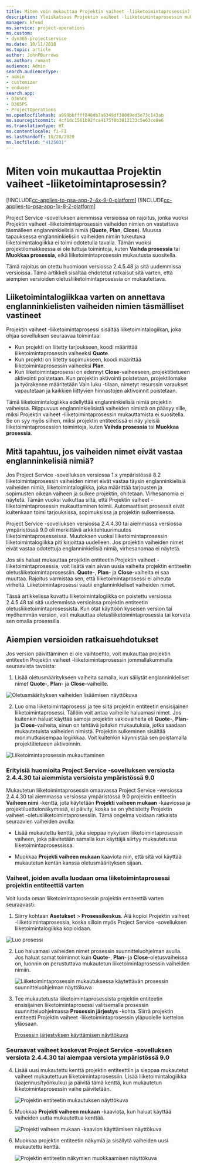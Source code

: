 ```yaml
---
title: Miten voin mukauttaa Projektin vaiheet -liiketoimintaprosessin?
description: Yleiskatsaus Projektin vaiheet -liiketoimintaprosessin mukauttamiseen.
manager: kfend
ms.service: project-operations
ms.custom:
- dyn365-projectservice
ms.date: 10/11/2018
ms.topic: article
author: JohnPBurrows
ms.author: rumant
audience: Admin
search.audienceType:
- admin
- customizer
- enduser
search.app:
- D365CE
- D365PS
- ProjectOperations
ms.openlocfilehash: a999bbffff848db7a6349df380d9ed5e73c143ab
ms.sourcegitcommit: 4cf1dc1561b92fca4175f0b3813133c5e63ce8e6
ms.translationtype: HT
ms.contentlocale: fi-FI
ms.lasthandoff: 10/28/2020
ms.locfileid: "4125031"
---
```

# <a name="how-do-i-customize-the-project-stages-business-process-flow"></a>Miten voin mukauttaa Projektin vaiheet -liiketoimintaprosessin?
[!INCLUDE[cc-applies-to-psa-app-2-4x-9-0-platform](../includes/cc-applies-to-psa-app-2-4x-9-0-platform.md)]
[!INCLUDE[cc-applies-to-psa-app-1x-8-2-platform](../includes/cc-applies-to-psa-app-1x-8-2-platform.md)]

Project Service -sovelluksen aiemmissa versioissa on rajoitus, jonka vuoksi Projektin vaiheet -liiketoimintaprosessin vaiheiden nimien on vastattava täsmälleen englanninkielisiä nimiä (**Quote**, **Plan**, **Close**). Muussa tapauksessa englanninkielisiin vaiheiden nimiin tukeutuva liiketoimintalogiikka ei toimi odotetulla tavalla. Tämän vuoksi projektilomakkeessa ei ole tuttuja toimintoja, kuten **Vaihda prosessia** tai **Muokkaa prosessia**, eikä liiketoimintaprosessin mukautusta suositella. 

Tämä rajoitus on otettu huomioon versiossa 2.4.5.48 ja sitä uudemmissa versioissa. Tämä artikkeli sisältää ehdotetut ratkaisut sitä varten, että aiempien versioiden oletusliiketoimintaprosessia on mukautettava.  

## <a name="business-logic-requires-an-exact-match-with-english-stage-names"></a>Liiketoimintalogiikkaa varten on annettava englanninkielisten vaiheiden nimien täsmälliset vastineet

Projektin vaiheet -liiketoimintaprosessi sisältää liiketoimintalogiikan, joka ohjaa sovelluksen seuraavaa toimintaa:
- Kun projekti on liitetty tarjoukseen, koodi määrittää liiketoimintaprosessin vaiheeksi **Quote**.
- Kun projekti on liitetty sopimukseen, koodi määrittää liiketoimintaprosessin vaiheeksi **Plan**.
- Kun liiketoimintaprosessi on edennyt **Close**-vaiheeseen, projektitietueen aktivointi poistetaan. Kun projektin aktivointi poistetaan, projektilomake ja työrakenne määritetään Vain luku -tilaan, nimetyt resurssin varaukset vapautetaan ja kaikkien liittyvien hinnastojen aktivoinnit poistetaan.

Tämä liiketoimintalogiikka edellyttää englanninkielisiä nimiä projektin vaiheissa. Riippuvuus englanninkielisistä vaiheiden nimistä on pääsyy sille, miksi Projektin vaiheet -liiketoimintaprosessin mukauttamista ei suositella. Se on syy myös siihen, miksi projektin entiteetissä ei näy yleisiä liiketoimintaprosessien toimintoja, kuten **Vaihda prosessia** tai **Muokkaa prosessia**.

## <a name="what-happens-if-the-stage-names-dont-match-the-english-names"></a>Mitä tapahtuu, jos vaiheiden nimet eivät vastaa englanninkelisiä nimiä?

Jos Project Service -sovelluksen versiossa 1.x ympäristössä 8.2 liiketoimintaprosessin vaiheiden nimet eivät vastaa täysin englanninkielisiä vaiheiden nimiä, liiketoimintalogiikka, joka määrittää tarjousten ja sopimusten oikean vaiheen ja sulkee projektin, ohitetaan. Virhesanomia ei näytetä. Tämän vuoksi vaikuttaa siltä, että Projektin vaiheet -liiketoimintaprosessin mukauttaminen toimii. Automaattiset prosessit eivät kuitenkaan toimi tarjouksissa, sopimuksissa ja projektin sulkemisessa.

Project Service -sovelluksen versiossa 2.4.4.30 tai aiemmassa versiossa ympäristössä 9.0 oli merkittävä arkkitehtuurimuutos liiketoimintaprosesseissa. Muutoksen vuoksi liiketoimintaprosessin liiketoimintalogiikka piti kirjoittaa uudelleen. Jos projektin vaiheiden nimet eivät vastaa odotettuja englanninkielisiä nimiä, virhesanomaa ei näytetä. 

Jos siis haluat mukauttaa projektin entiteetin Projektin vaiheet -liiketoimintaprosessia, voit lisätä vain aivan uusia vaiheita projektin entiteetin oletusliiketoimintaprosessiin. **Quote**-, **Plan**- ja **Close**-vaiheita ei saa muuttaa. Rajoitus varmistaa sen, että liiketoimintaprosessi ei aiheuta virheitä. Liiketoimintaprosessi vaatii englanninkieliset vaiheiden nimet.

Tässä artikkelissa kuvattu liiketoimintalogiikka on poistettu versiossa 2.4.5.48 tai sitä uudemmissa versioissa projektin entiteetin oletusliiketoimintaprosessista. Kun otat käyttöön kyseisen version tai myöhemmän version, voit mukauttaa oletusliiketoimintaprosessia tai korvata sen omalla prosessilla. 

## <a name="workarounds-for-earlier-versions"></a>Aiempien versioiden ratkaisuehdotukset

Jos version päivittäminen ei ole vaihtoehto, voit mukauttaa projektin entiteetin Projektin vaiheet -liiketoimintaprosessin jommallakummalla seuraavista tavoista:

1. Lisää oletusmääritykseen vaiheita samalla, kun säilytät englanninkieliset nimet **Quote**-, **Plan**- ja **Close**-vaiheille.


![Oletusmäärityksen vaiheiden lisäämisen näyttökuva](media/FAQ-Customize-BPF-1.png)
 
2. Luo oma liiketoimintaprosessi ja tee siitä projektin entiteetin ensisijainen liiketoimintaprosessi. Tällöin voit antaa vaiheille haluamasi nimet. Jos kuitenkin haluat käyttää samoja projektin vakiovaiheita eli **Quote**-, **Plan**- ja **Close**-vaiheita, sinun on tehtävä joitakin mukautuksia, jotka saadaan mukautetuista vaiheiden nimistä. Projektin sulkeminen sisältää monimutkaisempaa logiikkaa. Voit kuitenkin käynnistää sen poistamalla projektitietueen aktivoinnin.

![Liiketoimintaprosessin mukauttaminen](media/FAQ-Customize-BPF-2.png)

### <a name="additional-considerations-for-project-service-app-version-24430-or-earlier-on-platform-90"></a>Erityisiä huomioita Project Service -sovelluksen versiosta 2.4.4.30 tai aiemmista versioista ympäristössä 9.0

Mukautetun liiketoimintaprosessin omaavassa Project Service -versiossa 2.4.4.30 tai aiemmassa versiossa ympäristössä 9.0 projektin entiteetin **Vaiheen nimi** -kenttä, jota käytetään **Projekti vaiheen mukaan** -kaaviossa ja projektiluettelonäkymissä, ei päivity, koska se on yhdistetty Projektin vaiheet -oletusliiketoimintaprosessiin. Tämä ongelma voidaan ratkaista seuraavien vaiheiden avulla:

- Lisää mukautettu kenttä, joka sieppaa nykyisen liiketoimintaprosessin vaiheen, joka päivitetään samalla kun käyttäjä siirtyy mukautetussa liiketoimintaprosessissa.

- Muokkaa **Projekti vaiheen mukaan** kaaviota niin, että sitä voi käyttää mukautetun kentän kanssa oletusmäärityksen sijaan.

### <a name="steps-to-create-your-own-business-process-flow-for-the-project-entity"></a>Vaiheet, joiden avulla luodaan oma liiketoimintaprosessi projektin entiteettiä varten

Voit luoda oman liiketoimintaprosessin projektin entiteettiä varten seuraavasti:

1. Siirry kohtaan **Asetukset** > **Prosessikeskus**. Älä kopioi Projektin vaiheet -liiketoimintaprosessia, koska silloin myös Project Service -sovelluksen liiketoimintalogiikka kopioidaan.

  ![Luo prosessi](media/FAQ-Customize-BPF-3.png)

2. Luo haluamasi vaiheiden nimet prosessin suunnitteluohjelman avulla. Jos haluat samat toiminnot kuin **Quote**-, **Plan**- ja **Close**-oletusvaiheissa on, luonnin on perustuttava mukautetun liiketoimintaprosessin vaiheiden nimiin.

   ![Liiketoimintaprosessin mukautuksessa käytettävän prosessin suunnitteluohjelman näyttökuva](media/FAQ-Customize-BPF-4.png) 

3. Tee mukautetusta liiketoimintaprosessista projektin entiteetin ensisijainen liiketoimintaprosessi valitsemalla prosessin suunnitteluohjelmassa **Prosessin järjestys** -kohta. Siirrä projektin entiteetti Projektin vaiheet -liiketoimintaprosessin yläpuolelle luettelon yläosaan.


   [Prosessin järjestyksen käyttämisen näyttökuva](media/FAQ-Customize-BPF-5-720.png)

### <a name="the-following-steps-apply-to-project-service-app-24430-or-earlier-on-the-90-platform"></a>Seuraavat vaiheet koskevat Project Service -sovelluksen versiota 2.4.4.30 tai aiempaa versiota ympäristössä 9.0

4. Lisää uusi mukautettu kenttä projektin entiteettiin ja sieppaa mukautetut vaiheet mukautettuun liiketoimintaprosessiin. Lisää liiketoimintalogiikka (laajennus/työnkulku) ja päivitä tämä kenttä, kun mukautetun liiketoimintaprosessin vaihe päivitetään.

   ![Projektin entiteetin mukautuksen näyttökuva](media/FAQ-Customize-BPF-6-720.png)

5. Muokkaa **Projekti vaiheen mukaan** -kaaviota, kun haluat käyttää vaiheiden uutta mukautettua kenttää.

   ![Projekti vaiheen mukaan -kaavion käyttämisen näyttökuva](media/FAQ-Customize-BPF-7-720.png)

6. Muokkaa projektin entiteetin näkymiä ja sisällytä vaiheiden uusi mukautettu kenttä.

   ![Projektin entiteetin näkymien muokkaamisen näyttökuva](media/FAQ-Customize-BPF-8-720.png)

